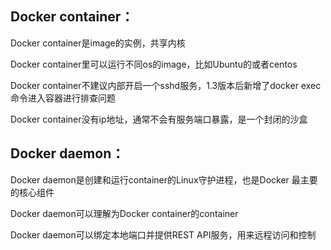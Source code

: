 ## Docker container：

Docker container是image的实例，共享内核

Docker container里可以运行不同os的image，比如Ubuntu的或者centos

Docker container不建议内部开启一个sshd服务，1.3版本后新增了docker exec命令进入容器进行排查问题

Docker container没有ip地址，通常不会有服务端口暴露，是一个封闭的沙盒

## Docker daemon：

Docker daemon是创建和运行container的Linux守护进程，也是Docker 最主要的核心组件

Docker daemon可以理解为Docker container的container

Docker daemon可以绑定本地端口并提供REST API服务，用来远程访问和控制